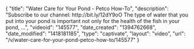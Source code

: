 {
    "title": "Water Care for Your Pond - Petco How-To",
    "description": "Subscribe to our channel: http:\/\/bit.ly\/12dY9oO The type of water that you put into your pond is important not only for the health of the fish in your pond, ...",
    "videoid": "145577",
    "date_created": "1394762668",
    "date_modified": "1418181185",
    "type": "captivate",
    "layout": "video",
    "url": "\/v\/water-care-for-your-pond-petco-how-to\/145577"
}